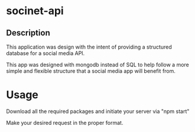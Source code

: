 # socinet-api

## Description
This application was design with the intent of providing a structured database for a
social media API.

This app was designed with mongodb instead of SQL to help follow a more simple and flexible structure
that a social media app will benefit from.

# Usage
Download all the required packages and initiate your server via "npm start"

Make your desired request in the proper format.